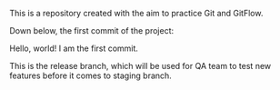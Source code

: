 This is a repository created with the aim to practice Git and GitFlow. 

Down below, the first commit of the project:

Hello, world! I am the first commit.

This is the release branch, which will be used for QA team to test new features before it comes to staging branch.